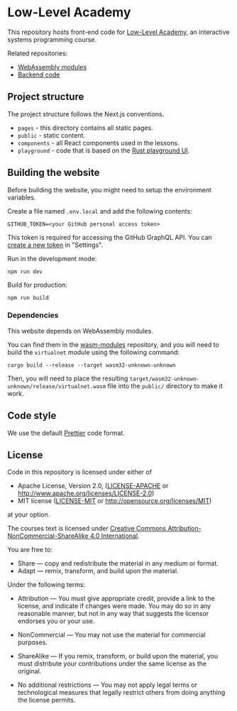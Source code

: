 # Low-Level Academy

This repository hosts front-end code for [Low-Level Academy](https://lowlvl.org), an interactive systems programming course.

Related repositories:

- [WebAssembly modules](https://github.com/LowLevelAcademy/wasm-modules)
- [Backend code](https://github.com/LowLevelAcademy/server)

## Project structure

The project structure follows the Next.js conventions.

- `pages` - this directory contains all static pages.
- `public` - static content.
- `components` - all React components used in the lessons.
- `playground` - code that is based on the [Rust playground UI](https://github.com/integer32llc/rust-playground/tree/master/ui/frontend).

## Building the website

Before building the website, you might need to setup the environment variables.

Create a file named `.env.local` and add the following contents:

```
GITHUB_TOKEN=<your GitHub personal access token>
```

This token is required for accessing the GitHub GraphQL API. You can [create a new token](https://docs.github.com/en/free-pro-team@latest/github/authenticating-to-github/creating-a-personal-access-token) in "Settings".

Run in the development mode:

```
npm run dev
```

Build for production:

```
npm run build
```

### Dependencies

This website depends on WebAssembly modules.

You can find them in the [wasm-modules](https://github.com/LowLevelAcademy/wasm-modules) repository, and you will need to build
the `virtualnet` module using the following command:

```
cargo build --release --target wasm32-unknown-unknown
```

Then, you will need to place the resulting `target/wasm32-unknown-unknown/release/virtualnet.wasm` file into the `public/` directory to make it work.

## Code style

We use the default [Prettier](https://prettier.io/) code format.

## License

Code in this repository is licensed under either of

- Apache License, Version 2.0, ([LICENSE-APACHE](LICENSE-APACHE) or http://www.apache.org/licenses/LICENSE-2.0)
- MIT license ([LICENSE-MIT](LICENSE-MIT) or http://opensource.org/licenses/MIT)

at your option.

The courses text is licensed under [Creative Commons Attribution-NonCommercial-ShareAlike 4.0 International](https://creativecommons.org/licenses/by-nc-sa/4.0/).

You are free to:

- Share — copy and redistribute the material in any medium or format.
- Adapt — remix, transform, and build upon the material.

Under the following terms:

- Attribution — You must give appropriate credit, provide a link to the license, and indicate if changes were made. You may do so in any reasonable manner, but not in any way that suggests the licensor endorses you or your use.

- NonCommercial — You may not use the material for commercial purposes.

- ShareAlike — If you remix, transform, or build upon the material, you must distribute your contributions under the same license as the original.

- No additional restrictions — You may not apply legal terms or technological measures that legally restrict others from doing anything the license permits.
